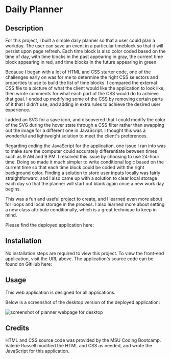 # Daily Planner

## Description

For this project, I built a simple daily planner so that a user could plan a workday. The user can save an event in a particular timeblock so that it will persist upon page refresh. Each time block is also color coded based on the time of day, with time blocks in the past appearing in gray, the current time block appearing in red, and time blocks in the future appearing in green.

Because I began with a lot of HTML and CSS starter code, one of the challenges early on was for me to determine the right CSS selectors and properties to use to build the list of time blocks. I compared the external CSS file to a picture of what the client would like the application to look like, then wrote comments for what each part of the CSS would do to achieve that goal. I ended up modifying some of the CSS by removing certain parts of it that I didn't use, and adding in extra rules to achieve the desired user experience. 

I added an SVG for a save icon, and discovered that I could modify the color of the SVG during the hover state through a CSS filter rather than swapping out the image for a different one in JavaScript. I thought this was a wonderful and lightweight solution to meet the client's preferences.

Regarding coding the JavaScript for the application, one issue I ran into was to make sure the computer could accurately differentiate between times such as 9 AM and 9 PM. I resolved this issue by choosing to use 24-hour time. Doing so made it much simpler to write conditional logic based on the current time so that each time block could be coded with the right background color. Finding a solution to store user inputs locally was fairly straightforward, and I also came up with a solution to clear local storage each day so that the planner will start out blank again once a new work day begins.

This was a fun and useful project to create, and I learned even more about for loops and local storage in the process. I also learned more about setting a new class attribute conditionally, which is a great technique to keep in mind.

Please find the deployed application here: 

## Installation

No installation steps are required to view this project. To view the front-end application, visit the URL above. The application's source code can be found on GitHub here:

## Usage

This web application is designed for all applications.

Below is a screenshot of the desktop version of the deployed application:

![screenshot of planner webpage for desktop](#)

## Credits

HTML and CSS source code was provided by the MSU Coding Bootcamp. Valerie Russell modified the HTML and CSS as needed, and wrote the JavaScript for this application.